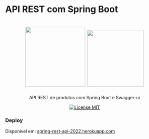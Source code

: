 # API REST com Spring Boot

<h1 align="center">
  <img src="https://devkico.itexto.com.br/wp-content/uploads/2014/08/spring-boot-project-logo.png" width="190">
  <img src="https://help.apiary.io/images/swagger-logo.png" width="180">
</h1>

<p align="center">API REST de produtos com Spring Boot e Swagger-ui </p>

<p align="center">
  <a href="https://opensource.org/licenses/MIT">
    <img src="https://img.shields.io/badge/License-MIT-green.svg" alt="License MIT">
  </a>
</p>


### Deploy

Disponivel em:  [spring-rest-api-2022.herokuapp.com](https://spring-crud-2022.herokuapp.com)




